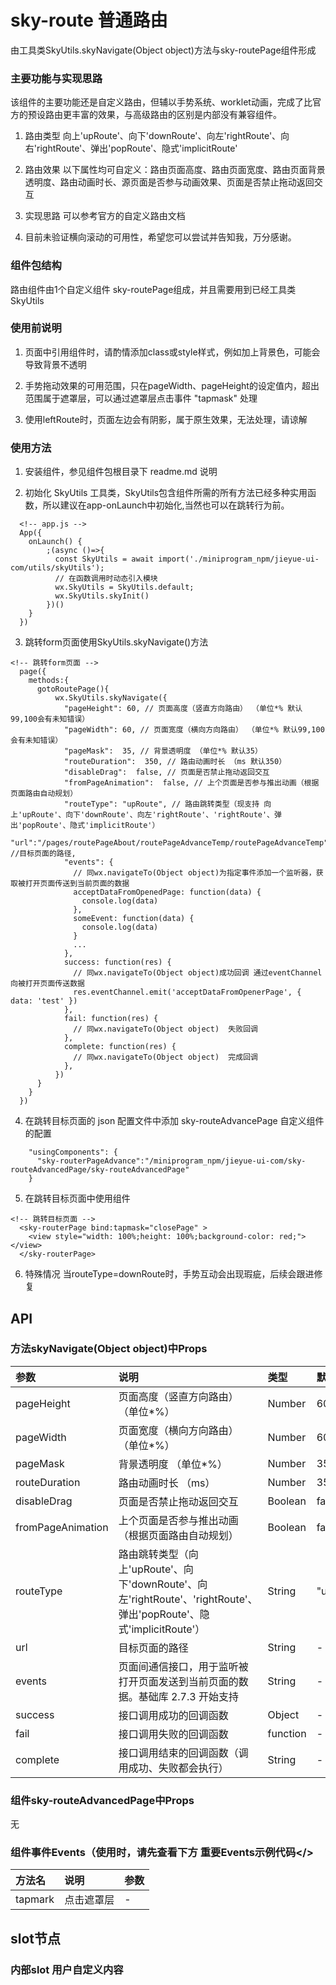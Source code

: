 # sky-route 普通路由
  由工具类SkyUtils.skyNavigate(Object object)方法与sky-routePage组件形成

### 主要功能与实现思路
  该组件的主要功能还是自定义路由，但辅以手势系统、worklet动画，完成了比官方的预设路由更丰富的效果，与高级路由的区别是内部没有兼容<scroll-view>组件。

1. 路由类型 
  向上'upRoute'、向下'downRoute'、向左'rightRoute'、向右'rightRoute'、弹出'popRoute'、隐式'implicitRoute'
2. 路由效果
  以下属性均可自定义：路由页面高度、路由页面宽度、路由页面背景透明度、路由动画时长、源页面是否参与动画效果、页面是否禁止拖动返回交互
3. 实现思路
  可以参考官方的自定义路由文档

4. 目前未验证横向滚动的可用性，希望您可以尝试并告知我，万分感谢。

### 组件包结构
  路由组件由1个自定义组件 sky-routePage组成，并且需要用到已经工具类SkyUtils

### 使用前说明
1. 页面中引用组件时，请酌情添加class或style样式，例如加上背景色，可能会导致背景不透明

2. 手势拖动效果的可用范围，只在pageWidth、pageHeight的设定值内，超出范围属于遮罩层，可以通过遮罩层点击事件 "tapmask" 处理

3. 使用leftRoute时，页面左边会有阴影，属于原生效果，无法处理，请谅解


### 使用方法
1. 安装组件，参见组件包根目录下 readme.md 说明

2. 初始化 SkyUtils 工具类，SkyUtils包含组件所需的所有方法已经多种实用函数，所以建议在app-onLaunch中初始化,当然也可以在跳转行为前。
```
  <!-- app.js -->
  App({
    onLaunch() {
        ;(async ()=>{
          const SkyUtils = await import('./miniprogram_npm/jieyue-ui-com/utils/skyUtils');
          // 在函数调用时动态引入模块
          wx.SkyUtils = SkyUtils.default;
          wx.SkyUtils.skyInit()
        })()
    }
  })
```
3. 跳转form页面使用SkyUtils.skyNavigate()方法
```
<!-- 跳转form页面 -->
  page({
    methods:{
      gotoRoutePage(){
          wx.SkyUtils.skyNavigate({
            "pageHeight": 60, // 页面高度（竖直方向路由） （单位*% 默认99,100会有未知错误）
            "pageWidth": 60, // 页面宽度（横向方向路由） （单位*% 默认99,100会有未知错误）
            "pageMask":  35, // 背景透明度 （单位*% 默认35）
            "routeDuration":  350, // 路由动画时长 （ms 默认350）
            "disableDrag":  false, // 页面是否禁止拖动返回交互
            "fromPageAnimation":  false, // 上个页面是否参与推出动画（根据页面路由自动规划）
            "routeType": "upRoute", // 路由跳转类型（现支持 向上'upRoute'、向下'downRoute'、向左'rightRoute'、'rightRoute'、弹出'popRoute'、隐式'implicitRoute'）
            "url":"/pages/routePageAbout/routePageAdvanceTemp/routePageAdvanceTemp" //目标页面的路径,
            "events": {
              // 同wx.navigateTo(Object object)为指定事件添加一个监听器，获取被打开页面传送到当前页面的数据
              acceptDataFromOpenedPage: function(data) {
                console.log(data)
              },
              someEvent: function(data) {
                console.log(data)
              }
              ...
            },
            success: function(res) {
              // 同wx.navigateTo(Object object)成功回调 通过eventChannel向被打开页面传送数据
              res.eventChannel.emit('acceptDataFromOpenerPage', { data: 'test' })
            },
            fail: function(res) {
              // 同wx.navigateTo(Object object)  失败回调
            },
            complete: function(res) {
              // 同wx.navigateTo(Object object)  完成回调
            },
          })
      }
    }
  })
```

4. 在跳转目标页面的 json 配置文件中添加  sky-routeAdvancePage 自定义组件的配置
```
    "usingComponents": {
      "sky-routerPageAdvance":"/miniprogram_npm/jieyue-ui-com/sky-routeAdvancedPage/sky-routeAdvancedPage"
    }
```

5. 在跳转目标页面中使用组件
```
<!-- 跳转目标页面 -->
  <sky-routerPage bind:tapmask="closePage" >
    <view style="width: 100%;height: 100%;background-color: red;"></view>
  </sky-routerPage>
```

6. 特殊情况
当routeType=downRoute时，手势互动会出现瑕疵，后续会跟进修复

## API
### 方法skyNavigate(Object object)中Props
| 参数              | 说明                                     | 类型    | 默认值             |
| :---             | :---                                    | :---    | :---               |
| pageHeight       | 页面高度（竖直方向路由） （单位*%）       | Number  | 60                 |
| pageWidth        | 页面宽度（横向方向路由） （单位*%）       | Number  | 60                 |
| pageMask         | 背景透明度 （单位*%）                     | Number  | 35                 |
| routeDuration    | 路由动画时长 （ms）                       | Number  | 350                |
| disableDrag      | 页面是否禁止拖动返回交互                   | Boolean | false              |
| fromPageAnimation| 上个页面是否参与推出动画（根据页面路由自动规划）| Boolean | false              |
| routeType        | 路由跳转类型（向上'upRoute'、向下'downRoute'、向左'rightRoute'、'rightRoute'、弹出'popRoute'、隐式'implicitRoute'）| String | "upRoute" |
| url              | 目标页面的路径                            | String  | -                  |
| events              | 页面间通信接口，用于监听被打开页面发送到当前页面的数据。基础库 2.7.3 开始支持                            | String  | -                  |
| success              | 接口调用成功的回调函数                            | Object  | -                  |
| fail              | 接口调用失败的回调函数                            | function  | -                  |
| complete              | 接口调用结束的回调函数（调用成功、失败都会执行）                            | String  | -                  |


### 组件sky-routeAdvancedPage中Props
无


### 组件事件Events（使用时，请先查看下方 <b>重要Events示例代码</>
| 方法名                   | 说明                              | 参数  |
| :---------------------- | :-------------------------------- | :--- |
| tapmark               | 点击遮罩层                         | -    |



## slot节点
### 内部slot  用户自定义内容






